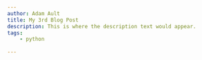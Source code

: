 ```yaml
---
author: Adam Ault
title: My 3rd Blog Post
description: This is where the description text would appear.
tags: 
    - python
    
---
```

